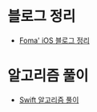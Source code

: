 # 블로그 정리

- [Foma' iOS 블로그 정리](https://gist.github.com/fomagran/a0f8caee5d80bda72f9e576aadec0251)  

# 알고리즘 풀이

 - [Swift 알고리즘 풀이](https://gist.github.com/fomagran/e324f6bfe3f7d4da9be8e508fa30d708)  
 
 
